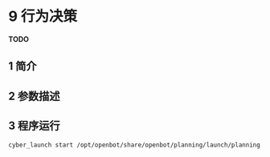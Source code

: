 # **9 行为决策**


**TODO**

## 1 简介



## 2 参数描述



## 3 程序运行

```bash
cyber_launch start /opt/openbot/share/openbot/planning/launch/planning.launch
```



